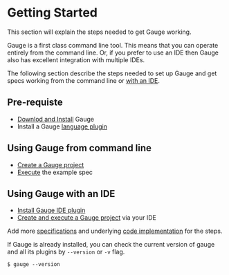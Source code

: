 # Getting Started

This section will explain the steps needed to get Gauge working.

Gauge is a first class command line tool. This means that you can operate entirely from the command line. Or, if you prefer to use an IDE then Gauge also has excellent integration with multiple IDEs.

The following section describe the steps needed to set up Gauge and get specs working from the command line or [with an IDE](../ide_support/README.md).

## Pre-requiste

* [Downlod and Install](http://getgauge.io/get-started) Gauge
* Install a Gauge [language plugin](../plugins/installation.md)

## Using Gauge from command line

* [Create a Gauge project](creating_a_gauge_project.md)
* [Execute](../execution/README.md) the example spec

## Using Gauge with an IDE

* [Install Gauge IDE plugin](../ide_support/README.md)
* [Create and execute a Gauge project](../ide_support/README.md) via your IDE


Add more [specifications](../specifications/README.md) and underlying [code implementation](../test_code/step_implementations.md) for the steps.

If Gauge is already installed, you can check the current version of gauge and all its plugins by `--version` or `-v` flag.

```
$ gauge --version
```
